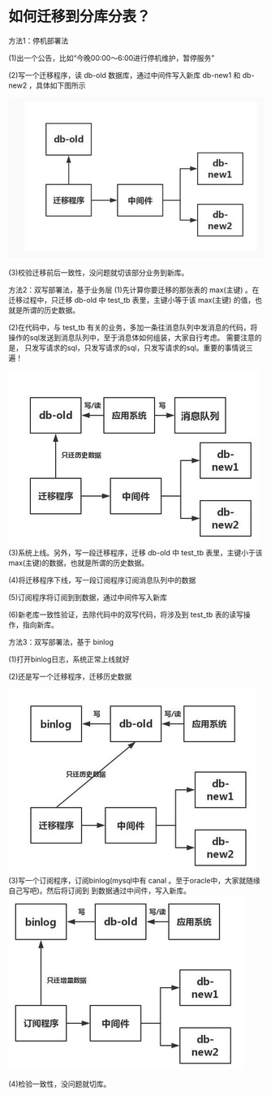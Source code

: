 # 如何迁移到分库分表？ 

方法1：停机部署法

(1)出一个公告，比如“今晚00:00～6:00进行停机维护，暂停服务”

(2)写一个迁移程序，读 db-old 数据库，通过中间件写入新库 db-new1 和 db-new2 ，具体如下图所示

![image](https://github.com/williamzhang11/fastThinking/blob/master/src/main/java/com/xiu/fastThinking/image/sharding1.JPG)



(3)校验迁移前后一致性，没问题就切该部分业务到新库。

方法2：双写部署法，基于业务层
(1)先计算你要迁移的那张表的 max(主键) 。在迁移过程中，只迁移 db-old 中 test_tb 表里，主键小等于该 max(主键) 的值，也就是所谓的历史数据。

(2)在代码中，与 test_tb 有关的业务，多加一条往消息队列中发消息的代码，将操作的sql发送到消息队列中，至于消息体如何组装，大家自行考虑。 需要注意的是， 只发写请求的sql，只发写请求的sql，只发写请求的sql。重要的事情说三遍！

![image](https://github.com/williamzhang11/fastThinking/blob/master/src/main/java/com/xiu/fastThinking/image/sharding2.JPG)
(3)系统上线。另外，写一段迁移程序，迁移 db-old 中 test_tb 表里，主键小于该 max(主键)的数据，也就是所谓的历史数据。

(4)将迁移程序下线，写一段订阅程序订阅消息队列中的数据

(5)订阅程序将订阅到到数据，通过中间件写入新库

(6)新老库一致性验证，去除代码中的双写代码，将涉及到 test_tb 表的读写操作，指向新库。


方法3：双写部署法，基于 binlog


(1)打开binlog日志，系统正常上线就好

(2)还是写一个迁移程序，迁移历史数据

![image](https://github.com/williamzhang11/fastThinking/blob/master/src/main/java/com/xiu/fastThinking/image/sharding3.JPG)
(3)写一个订阅程序，订阅binlog(mysql中有 canal 。至于oracle中，大家就随缘自己写吧)。然后将订阅到
到数据通过中间件，写入新库。
![image](https://github.com/williamzhang11/fastThinking/blob/master/src/main/java/com/xiu/fastThinking/image/sharding4.JPG)

(4)检验一致性，没问题就切库。
